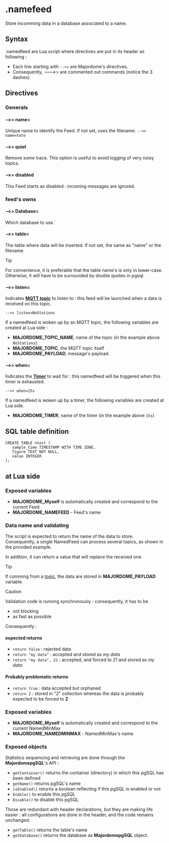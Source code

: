 # .namefeed

Store incomming data in a database associated to a name.

## Syntax

.namedfeed are Lua script where directives are put in its header as following :
- Each line starting with `-->>` are Majordome's directives.
- Consequently, --->> are commented out commands (notice the 3 dashes).

## Directives

### Generals

#### -->> name=
Unique name to identify the Feed. If not set, uses the filename.
`-->> name=toto`
#### -->> quiet
Remove some trace. This option is useful to avoid logging of very noisy topics.

#### -->> disabled
This Feed starts as disabled : incoming messages are ignored.

### feed's owns
#### -->> Database=
Which database to use.`

#### -->> table=
The table where data will be inserted.
If not set, the same as "name" or the filename.

> [!TIP]
> For convenience, it is preferable that the table name's is only in lower-case. Otherwise, it will have
>  to be surrounded by double quotes in pgsql.

#### -->> listen=
Indicates [**MQTT topic**](../topic.md) to listen to : this feed will be launched when a data
is received on this topic.
```
-->> listen=NoStations
```
If a namedfeed is woken up by an MQTT topic, the following variables are created at Lua side :
- **MAJORDOME_TOPIC_NAME**, name of the topic (in the example above `NoStations`)
- **MAJORDOME_TOPIC**, the MQTT topic itself
- **MAJORDOME_PAYLOAD**, message's payload.

#### -->> when=
Indicates the [**Timer**](../timer.md) to wait for : 
this namedfeed will be triggered when this timer is exhausted.
```
-->> when=15s
```
If a namedfeed is woken up by a timer, the following variables are created at Lua side.
- **MAJORDOME_TIMER**, name of the timer (in the example above `15s`)

## SQL table definition

```
CREATE TABLE ntest (
   sample_time TIMESTAMP WITH TIME ZONE,
   figure TEXT NOT NULL,
   value INTEGER
);
```

## at Lua side

### Exposed variables

- **MAJORDOME_Myself** is automatically created and correspond to the current Feed
- **MAJORDOME_NAMEFEED** - Feed's name

### Data name and validating

The script is expected to return the name of the data to store.
Consequently, a single NamedFeed can process several topics, as shown in the provided example.

In addition, it can return a value that will replace the received one.

> [!TIP]  
> If comming from a [topic](topic.md), the data are stored in **MAJORDOME_PAYLOAD** variable

> [!CAUTION]
> Validation code is running synchronously : consequently, it has to be 
> * not blocking
> * as fast as possible

Consequently :
#### expected returns
- `return false` : rejected data
- `return "my data"` : accepted and stored as *my data*
- `return "my data", 21` : accepted, and forced to *21* and stored as *my data*

#### Probably problematic returns
- `return true` : data accepted but orphaned
- `return 2` : stored in "*2*" collection whereas the data is probably expected to be forced to **2**

### Exposed variables
- **MAJORDOME_Myself** is automatically created and correspond to the current NamedMinMax
- **MAJORDOME_NAMEDMINMAX** - NamedMinMax's name

### Exposed objects
Statistics sequencing and retrieving are done through the **MajordomepgSQL**'s API :
- `getContainer()` returns the container (directory) in which this pgSQL has been defined
- `getName()` returns pgSQL's name
- `isEnabled()` returns a boolean reflecting if this pgSQL is enabled or not
- `Enable()` to enable this pgSQL
- `Disable()` to disable this pgSQL 

Those are redundant with header declarations, but they are making life easier : all configurations are done in the header, and the code remains unchanged.

- `getTable()` returns the table's name
- `getDatabase()` returns the database as **MajordomepgSQL** object.
